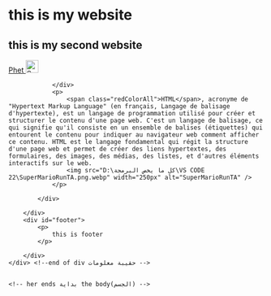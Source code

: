 <!DOCTYPE html>
<html lang="en">
    <!-- her starts the html files -->
<head>
    <!-- her starts بداية the head(الرأس)  القسم الذي نخاطب فيه السيرفر اي المعلومات التي نرسلها للسيرفر-->
    <!--meta, link and title : اهم ثلات تعليمات بالرأس هي-->
    <meta keywords="htmls, learn, teach" /> <!-- اهم المعلومات التي يبحث عنهم محرك البحت -->
    <link rel="stylesheet" type="text/css" href="style.css"> <!-- href=hiver link refernce -->
    <title>experince document</title>
    <!-- her ends نهاية the head(الرأس)  القسم الذي نخاطب فيه السيرفر اي المعلومات التي نرسلها للسيرفر-->

</head>
<body>
    <!-- her starts بداية the body(الجسم)  جميع المعلمات التي نريدها أن تظهر على الموقع-->
    <div id="website-header"> <!--start of div  حقيبة معلومات الموقع-->
        <div id="nheader"> <!-- ترويسة الموقع-->
            <h1>this is my website</h1>
            <h2>this is my second website</h2>
        </div>
        <div id="npara"> <!-- نص مكونات الموقع-->
            <div class="big-wraper">
                <div>
                    <a href="https://phet.colorado.edu/en/"> Phet <!--  رابط على شكل نص  --></a>
                    <a href="https://phet.colorado.edu/en/"> <!--  رابط على شكل صورة  --><img src="D:\كل ما يخص البرمجة\VS CODE 22\SuperMarioRunTA.png.webp" width="25px" alt="SuperMarioRunTA" /></a>

                </div>
                <p>
                    <span class="redColorAll">HTML</span>, acronyme de "Hypertext Markup Language" (en français, Langage de balisage d'hypertexte), est un langage de programmation utilisé pour créer et structurer le contenu d'une page web. C'est un langage de balisage, ce qui signifie qu'il consiste en un ensemble de balises (étiquettes) qui entourent le contenu pour indiquer au navigateur web comment afficher ce contenu. HTML est le langage fondamental qui régit la structure d'une page web et permet de créer des liens hypertextes, des formulaires, des images, des médias, des listes, et d'autres éléments interactifs sur le web.
                    <img src="D:\كل ما يخص البرمجة\VS CODE 22\SuperMarioRunTA.png.webp" width="250px" alt="SuperMarioRunTA" /> 
                </p>
                
            </div>
            
        </div>
        <div id="footer">
            <p>
                this is footer
            </p>

        </div> 
    </div> <!--end of div حقيبة معلومات -->
    

    <!-- her ends بداية the body(الجسم) -->
</body>

</html>
<!---
Assaoudelhoussein/Assaoudelhoussein is a ✨ special ✨ repository because its `README.md` (this file) appears on your GitHub profile.
You can click the Preview link to take a look at your changes.
--->
